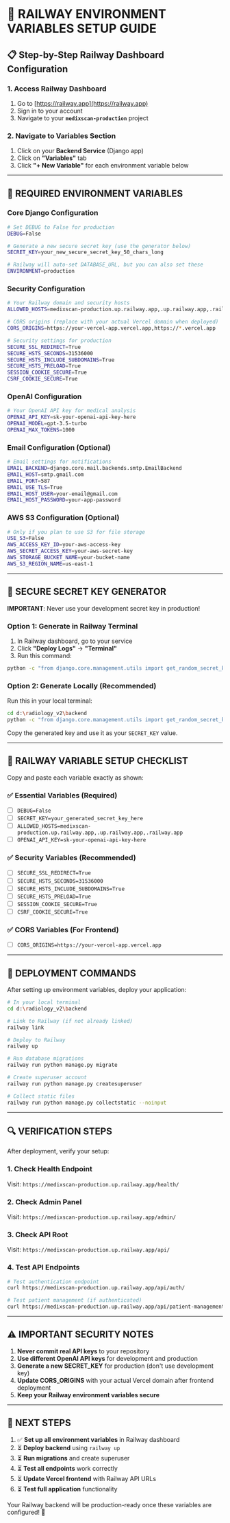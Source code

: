 # 🚀 RAILWAY ENVIRONMENT VARIABLES SETUP GUIDE

## 📋 Step-by-Step Railway Dashboard Configuration

### 1. Access Railway Dashboard
1. Go to [https://railway.app](https://railway.app)
2. Sign in to your account
3. Navigate to your **`medixscan-production`** project

### 2. Navigate to Variables Section
1. Click on your **Backend Service** (Django app)
2. Click on **"Variables"** tab
3. Click **"+ New Variable"** for each environment variable below

---

## 🔧 REQUIRED ENVIRONMENT VARIABLES

### Core Django Configuration
```bash
# Set DEBUG to False for production
DEBUG=False

# Generate a new secure secret key (use the generator below)
SECRET_KEY=your_new_secure_secret_key_50_chars_long

# Railway will auto-set DATABASE_URL, but you can also set these
ENVIRONMENT=production
```

### Security Configuration
```bash
# Your Railway domain and security hosts
ALLOWED_HOSTS=medixscan-production.up.railway.app,.up.railway.app,.railway.app,localhost

# CORS origins (replace with your actual Vercel domain when deployed)
CORS_ORIGINS=https://your-vercel-app.vercel.app,https://*.vercel.app

# Security settings for production
SECURE_SSL_REDIRECT=True
SECURE_HSTS_SECONDS=31536000
SECURE_HSTS_INCLUDE_SUBDOMAINS=True
SECURE_HSTS_PRELOAD=True
SESSION_COOKIE_SECURE=True
CSRF_COOKIE_SECURE=True
```

### OpenAI Configuration
```bash
# Your OpenAI API key for medical analysis
OPENAI_API_KEY=sk-your-openai-api-key-here
OPENAI_MODEL=gpt-3.5-turbo
OPENAI_MAX_TOKENS=1000
```

### Email Configuration (Optional)
```bash
# Email settings for notifications
EMAIL_BACKEND=django.core.mail.backends.smtp.EmailBackend
EMAIL_HOST=smtp.gmail.com
EMAIL_PORT=587
EMAIL_USE_TLS=True
EMAIL_HOST_USER=your-email@gmail.com
EMAIL_HOST_PASSWORD=your-app-password
```

### AWS S3 Configuration (Optional)
```bash
# Only if you plan to use S3 for file storage
USE_S3=False
AWS_ACCESS_KEY_ID=your-aws-access-key
AWS_SECRET_ACCESS_KEY=your-aws-secret-key
AWS_STORAGE_BUCKET_NAME=your-bucket-name
AWS_S3_REGION_NAME=us-east-1
```

---

## 🔐 SECURE SECRET KEY GENERATOR

**IMPORTANT**: Never use your development secret key in production!

### Option 1: Generate in Railway Terminal
1. In Railway dashboard, go to your service
2. Click **"Deploy Logs"** → **"Terminal"** 
3. Run this command:
```bash
python -c "from django.core.management.utils import get_random_secret_key; print(get_random_secret_key())"
```

### Option 2: Generate Locally (Recommended)
Run this in your local terminal:

```bash
cd d:\radiology_v2\backend
python -c "from django.core.management.utils import get_random_secret_key; print(get_random_secret_key())"
```

Copy the generated key and use it as your `SECRET_KEY` value.

---

## 📝 RAILWAY VARIABLE SETUP CHECKLIST

Copy and paste each variable exactly as shown:

### ✅ Essential Variables (Required)
- [ ] `DEBUG=False`
- [ ] `SECRET_KEY=your_generated_secret_key_here`
- [ ] `ALLOWED_HOSTS=medixscan-production.up.railway.app,.up.railway.app,.railway.app`
- [ ] `OPENAI_API_KEY=sk-your-openai-api-key-here`

### ✅ Security Variables (Recommended)
- [ ] `SECURE_SSL_REDIRECT=True`
- [ ] `SECURE_HSTS_SECONDS=31536000`
- [ ] `SECURE_HSTS_INCLUDE_SUBDOMAINS=True`
- [ ] `SECURE_HSTS_PRELOAD=True`
- [ ] `SESSION_COOKIE_SECURE=True`
- [ ] `CSRF_COOKIE_SECURE=True`

### ✅ CORS Variables (For Frontend)
- [ ] `CORS_ORIGINS=https://your-vercel-app.vercel.app`

---

## 🚀 DEPLOYMENT COMMANDS

After setting up environment variables, deploy your application:

```bash
# In your local terminal
cd d:\radiology_v2\backend

# Link to Railway (if not already linked)
railway link

# Deploy to Railway
railway up

# Run database migrations
railway run python manage.py migrate

# Create superuser account
railway run python manage.py createsuperuser

# Collect static files
railway run python manage.py collectstatic --noinput
```

---

## 🔍 VERIFICATION STEPS

After deployment, verify your setup:

### 1. Check Health Endpoint
Visit: `https://medixscan-production.up.railway.app/health/`

### 2. Check Admin Panel
Visit: `https://medixscan-production.up.railway.app/admin/`

### 3. Check API Root
Visit: `https://medixscan-production.up.railway.app/api/`

### 4. Test API Endpoints
```bash
# Test authentication endpoint
curl https://medixscan-production.up.railway.app/api/auth/

# Test patient management (if authenticated)
curl https://medixscan-production.up.railway.app/api/patient-management/
```

---

## ⚠️ IMPORTANT SECURITY NOTES

1. **Never commit real API keys** to your repository
2. **Use different OpenAI API keys** for development and production
3. **Generate a new SECRET_KEY** for production (don't use development key)
4. **Update CORS_ORIGINS** with your actual Vercel domain after frontend deployment
5. **Keep your Railway environment variables secure**

---

## 🎯 NEXT STEPS

1. ✅ **Set up all environment variables** in Railway dashboard
2. ⏳ **Deploy backend** using `railway up`
3. ⏳ **Run migrations** and create superuser
4. ⏳ **Test all endpoints** work correctly
5. ⏳ **Update Vercel frontend** with Railway API URLs
6. ⏳ **Test full application** functionality

Your Railway backend will be production-ready once these variables are configured! 🚀